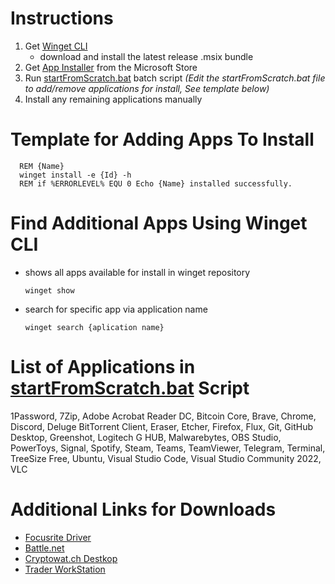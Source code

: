 # Instructions
1. Get [Winget CLI](https://github.com/microsoft/winget-cli/releases) 
   - download and install the latest release .msix bundle
2. Get [App Installer](https://www.microsoft.com/store/productId/9NBLGGH5R558) from the Microsoft Store
3. Run [startFromScratch.bat](./startFromScratch.bat) batch script _(Edit the startFromScratch.bat file to add/remove applications for install, See template below)_
4. Install any remaining applications manually

# Template for Adding Apps To Install
         
      REM {Name}          
      winget install -e {Id} -h
      REM if %ERRORLEVEL% EQU 0 Echo {Name} installed successfully.
# Find Additional Apps Using Winget CLI
- shows all apps available for install in winget repository

      winget show
- search for specific app via application name
  
      winget search {aplication name}
# List of Applications in [startFromScratch.bat](./startFromScratch.bat) Script
1Password,
7Zip,
Adobe Acrobat Reader DC,
Bitcoin Core,
Brave,
Chrome,
Discord,
Deluge BitTorrent Client,
Eraser,
Etcher,
Firefox,
Flux,
Git,
GitHub Desktop,
Greenshot,
Logitech G HUB,
Malwarebytes,
OBS Studio,
PowerToys,
Signal,
Spotify,
Steam,
Teams,
TeamViewer,
Telegram,
Terminal,
TreeSize Free,
Ubuntu,
Visual Studio Code,
Visual Studio Community 2022,
VLC

# Additional Links for Downloads
- [Focusrite Driver](https://downloads.focusrite.com/focusrite/scarlett-2nd-gen/scarlett-2i2-2nd-gen)
- [Battle.net](https://www.blizzard.com/en-us/download/confirmation?product=bnetdesk)
- [Cryptowat.ch Destkop](https://cryptowat.ch/apps/desktop)
- [Trader WorkStation](https://www.interactivebrokers.com/en/index.php?f=14099#tws-software)
